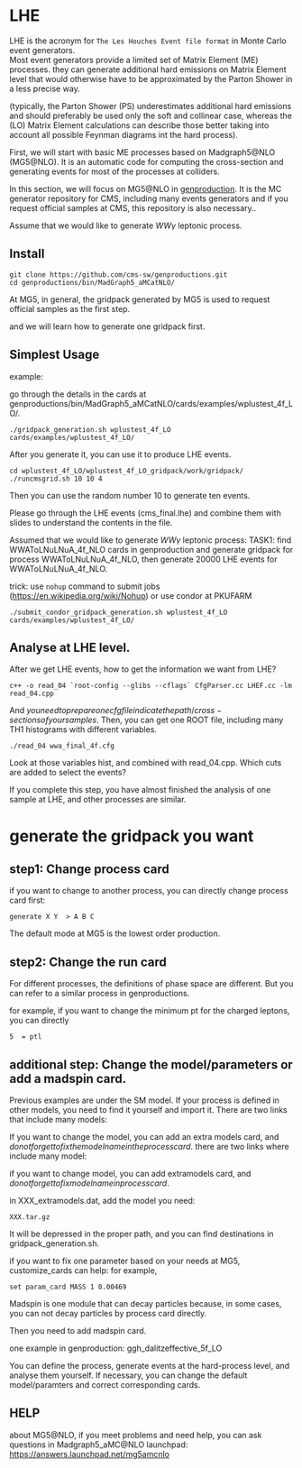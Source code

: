 # LHE

LHE is the acronym for ```The Les Houches Event file format``` in Monte Carlo event generators.<br />
Most event generators provide a limited set of Matrix Element (ME) processes. they can  generate additional hard emissions on Matrix Element level that would otherwise have to be approximated by the Parton Shower in a less precise way. <br />

(typically, the Parton Shower (PS) underestimates additional hard emissions and should preferably be used only the soft and collinear case, whereas the (LO) Matrix Element calculations can describe those better taking into account all possible Feynman diagrams int the hard process). <br />

First, we will start with basic ME processes based on Madgraph5@NLO (MG5@NLO). It is an automatic code for computing the cross-section and generating events for most of the processes at colliders.<br />

In this section, we will focus on MG5@NLO in [genproduction](https://github.com/cms-sw/genproductions/tree/dace43b7b79c6c7d01d80bb17b96db6d84326830). It is the MC generator repository for CMS, including many events generators and if you request official samples at CMS, this repository is also necessary..

Assume that we would like to generate $WW\gamma$ leptonic process.


## Install

```
git clone https://github.com/cms-sw/genproductions.git 
cd genproductions/bin/MadGraph5_aMCatNLO/
```

At MG5, in general, the gridpack generated by MG5 is used to request official samples as the first step.


and we will learn how to generate one gridpack first.

## Simplest Usage

example:

go through the details in the cards at genproductions/bin/MadGraph5_aMCatNLO/cards/examples/wplustest_4f_LO/.


```
./gridpack_generation.sh wplustest_4f_LO cards/examples/wplustest_4f_LO/

```

After you generate it, you can use it to produce LHE events.

``` 
cd wplustest_4f_LO/wplustest_4f_LO_gridpack/work/gridpack/
./runcmsgrid.sh 10 10 4  
```
Then you can use the random number 10 to generate ten events.

Please go through the LHE events (cms_final.lhe) and combine them with slides to understand the contents in the file.


Assumed that we would like to generate $WW\gamma$ leptonic process:
TASK1: find WWAToLNuLNuA_4f_NLO cards in genproduction and generate gridpack for process WWAToLNuLNuA_4f_NLO, then generate 20000 LHE events for WWAToLNuLNuA_4f_NLO.

trick: use ```nohup``` command to submit jobs (https://en.wikipedia.org/wiki/Nohup) or use condor at PKUFARM

```
./submit_condor_gridpack_generation.sh wplustest_4f_LO cards/examples/wplustest_4f_LO/

```

## Analyse at LHE level. 

After we get LHE events, how to get the information we want from LHE?


```
c++ -o read_04 `root-config --glibs --cflags` CfgParser.cc LHEF.cc -lm read_04.cpp
```
And $you need to prepare one cfg file indicate the path/cross-sections of your samples$.
Then, you can get one ROOT file, including many TH1 histograms with different variables.


```
./read_04 wwa_final_4f.cfg
```

Look at those variables hist, and combined with read_04.cpp. Which cuts are added to select the events?

If you complete this step, you have almost finished the analysis of one sample at LHE, and other processes are similar.


# generate the gridpack you want

## step1: Change process card

if you want to change to another process, you can directly change process card first:

```
generate X Y  > A B C 
```
The default mode at MG5 is the lowest order production.


## step2: Change the run card
For different processes, the definitions of phase space are different. But you can refer to a similar process in genproductions.

for example, if you want to change the minimum pt for the charged leptons, you can directly

```
5  = ptl
```


## additional step: Change the model/parameters or add a madspin card.
Previous examples are under the SM model. If your process is defined in other models, you need to find it yourself and import it.
There are two links that include many models: 

If you want to change the model, you can add an extra models card, and $do not forget to fix the model name in the process card$.
there are two links where include many model: 

if you want to change model, you can add extramodels card, and $do not forget to fix model name in process card$.

in XXX_extramodels.dat, add the model you need:
```
XXX.tar.gz
```

It will be depressed in the proper path, and you can find destinations in gridpack_generation.sh.

if you want to fix one parameter based on your needs at MG5, customize_cards can help:
for example,

```
set param_card MASS 1 0.00469
```
Madspin is one module that can decay particles because, in some cases, you can not decay particles by process card directly. 

Then you need to add madspin card.

one example in genproduction:
ggh_dalitzeffective_5f_LO

You can define the process, generate events at the hard-process level, and analyse them yourself. 
If necessary, you can change the default model/paramters and correct corresponding cards.



## HELP

about MG5@NLO, if you meet problems and need help, you can ask questions in Madgraph5_aMC@NLO launchpad: https://answers.launchpad.net/mg5amcnlo

